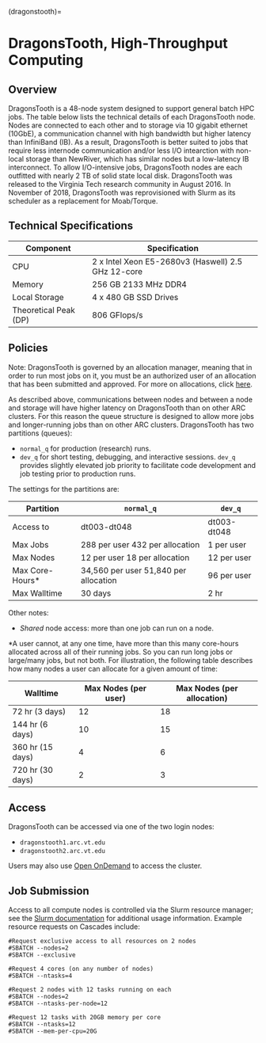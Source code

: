 (dragonstooth)=

# DragonsTooth, High-Throughput Computing

## Overview

DragonsTooth is a 48-node system designed to support general batch HPC jobs. The table below lists the technical details of each DragonsTooth node. Nodes are connected to each other and to storage via 10 gigabit ethernet (10GbE), a communication channel with high bandwidth but higher latency than InfiniBand (IB). As a result, DragonsTooth is better suited to jobs that require less internode communication and/or less I/O intearction with non-local storage than NewRiver, which has similar nodes but a low-latency IB interconnect. To allow I/O-intensive jobs, DragonsTooth nodes are each outfitted with nearly 2 TB of solid state local disk. DragonsTooth was released to the Virginia Tech research community in August 2016. In November of 2018, DragonsTooth was reprovisioned with Slurm as its scheduler as a replacement for Moab/Torque. 

## Technical Specifications

| Component | Specification |
|-----------|----------------------------------------------------|
| CPU | 2 x Intel Xeon E5-2680v3 (Haswell) 2.5 GHz 12-core |
| Memory | 256 GB 2133 MHz DDR4 |
| Local Storage | 4 x 480 GB SSD Drives |
| Theoretical Peak (DP) | 806 GFlops/s |

## Policies

Note: DragonsTooth is governed by an allocation manager, meaning that in order to run most jobs on it, you must be an authorized user of an allocation that has been submitted and approved. For more on allocations, click [here](allocations). 

As described above, communications between nodes and between a node and storage will have higher latency on DragonsTooth than on other ARC clusters. For this reason the queue structure is designed to allow more jobs and longer-running jobs than on other ARC clusters. DragonsTooth has two partitions (queues): 
* `normal_q` for production (research) runs.
* `dev_q` for short testing, debugging, and interactive sessions. `dev_q` provides slightly elevated job priority to facilitate code development and job testing prior to production runs.

The settings for the partitions are: 

| Partition | `normal_q` | `dev_q` |
|-----------|-----------|--------|
| Access to | dt003-dt048 | dt003-dt048 |
| Max Jobs | 288 per user 432 per allocation | 1 per user |
| Max Nodes | 12 per user 18 per allocation | 12 per user |
| Max Core-Hours* | 34,560 per user 51,840 per allocation | 96 per user |
| Max Walltime | 30 days | 2 hr |

Other notes: 
* *Shared* node access: more than one job can run on a node.

\*A user cannot, at any one time, have more than this many core-hours allocated across all of their running jobs. So you can run long jobs or large/many jobs, but not both. For illustration, the following table describes how many nodes a user can allocate for a given amount of time: 

| Walltime | Max Nodes (per user) | Max Nodes (per allocation) |
|----------|----------------------|----------------------------|
| 72 hr (3 days) | 12 | 18 |
| 144 hr (6 days) | 10 | 15 |
| 360 hr (15 days) | 4 | 6 |
| 720 hr (30 days) | 2 | 3 |


## Access

DragonsTooth can be accessed via one of the two login nodes:

* `dragonstooth1.arc.vt.edu`
* `dragonstooth2.arc.vt.edu`

Users may also use [Open OnDemand](ood) to access the cluster.


## Job Submission

Access to all compute nodes is controlled via the Slurm resource manager; see the [Slurm documentation](slurm) for additional usage information. Example resource requests on Cascades include:

```
#Request exclusive access to all resources on 2 nodes 
#SBATCH --nodes=2 
#SBATCH --exclusive

#Request 4 cores (on any number of nodes)
#SBATCH --ntasks=4

#Request 2 nodes with 12 tasks running on each
#SBATCH --nodes=2
#SBATCH --ntasks-per-node=12

#Request 12 tasks with 20GB memory per core
#SBATCH --ntasks=12 
#SBATCH --mem-per-cpu=20G
```

